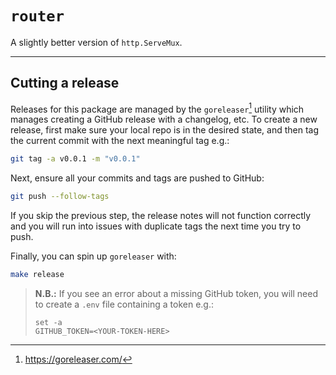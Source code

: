# `router`

A slightly better version of `http.ServeMux`.

---

## Cutting a release

Releases for this package are managed by the `goreleaser`[^1] utility which manages creating a GitHub release with a changelog, etc.
To create a new release, first make sure your local repo is in the desired state, and then tag the current commit with the next meaningful tag e.g.:

```sh
git tag -a v0.0.1 -m "v0.0.1"
```

Next, ensure all your commits and tags are pushed to GitHub:

```sh
git push --follow-tags
```

If you skip the previous step, the release notes will not function correctly and you will run into issues with duplicate tags the next time you try to push.

Finally, you can spin up `goreleaser` with:

```sh
make release
```

> **N.B.:** If you see an error about a missing GitHub token, you will need to create a `.env` file containing a token e.g.:
> ```
> set -a
> GITHUB_TOKEN=<YOUR-TOKEN-HERE>
> ```

[^1]: https://goreleaser.com/
